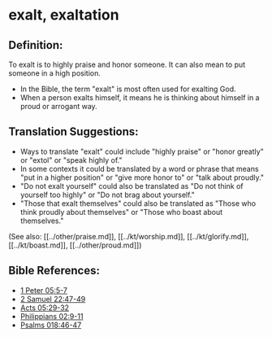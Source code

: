 # exalt, exaltation #

## Definition: ##

To exalt is to highly praise and honor someone. It can also mean to put someone in a high position.

* In the Bible, the term "exalt" is most often used for exalting God.
* When a person exalts himself, it means he is thinking about himself in a proud or arrogant way.

## Translation Suggestions: ##

* Ways to translate "exalt" could include "highly praise" or "honor greatly" or "extol" or "speak highly of."
* In some contexts it could be translated by a word or phrase that means "put in a higher position" or "give more honor to" or "talk about proudly."
* "Do not exalt yourself" could also be translated as "Do not think of yourself too highly" or "Do not brag about yourself."
* "Those that exalt themselves" could also be translated as "Those who think proudly about themselves" or "Those who boast about themselves."

(See also: [[../other/praise.md]], [[../kt/worship.md]], [[../kt/glorify.md]], [[../kt/boast.md]], [[../other/proud.md]])

## Bible References: ##

* [1 Peter 05:5-7](en/tn/1pe/help/05/05)
* [2 Samuel 22:47-49](en/tn/2sa/help/22/47)
* [Acts 05:29-32](en/tn/act/help/05/29)
* [Philippians 02:9-11](en/tn/php/help/02/09)
* [Psalms 018:46-47](en/tn/psa/help/18/46)